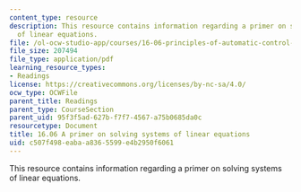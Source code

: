 ```yaml
---
content_type: resource
description: This resource contains information regarding a primer on solving systems
  of linear equations.
file: /ol-ocw-studio-app/courses/16-06-principles-of-automatic-control-fall-2012/c507f498eabaa8365599e4b2950f6061_MIT16_06F12_primer.pdf
file_size: 207494
file_type: application/pdf
learning_resource_types:
- Readings
license: https://creativecommons.org/licenses/by-nc-sa/4.0/
ocw_type: OCWFile
parent_title: Readings
parent_type: CourseSection
parent_uid: 95f3f5ad-627b-f7f7-4567-a75b0685da0c
resourcetype: Document
title: 16.06 A primer on solving systems of linear equations
uid: c507f498-eaba-a836-5599-e4b2950f6061
---
```

This resource contains information regarding a primer on solving systems of linear equations.